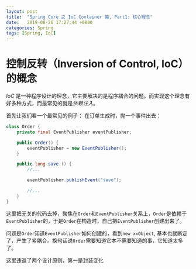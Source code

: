 ```yaml
---
layout: post
title:  "Spring Core 之 IoC Container 篇, Part1: 核心理念"
date:   2019-08-26 17:27:44 +0800
categories: Spring
tags: [Spring, IoC]
---
```


# 控制反转（Inversion of Control, IoC）的概念

*IoC* 是一种程序设计的理念，它主要解决的是程序耦合的问题。而实现这个理念有好多种方式，而最常见的就是*依赖注入*。

首先让我们看一个最常见的例子： 在订单生成时，抛一个事件出去：

```java
class Order {
    private final EventPublisher eventPublisher;

    public Order() {
        eventPublisher = new EventPublisher();
    }

    public long save () {
        //...

        eventPublisher.publishEvent("save");

        //...
    }
}
```

这里把无关的代码去掉，聚焦在`Order`和`EventPublisher`关系上，`Order`是依赖于`EventPublisher`的，于是`Order`在构造时，自己把`EventPublisher`创建出来了。

问题是`Order`知道`EventPublisher`如何创建的，看到`new xxObject`, 基本也就断定了，产生了紧耦合。换句话说`Order`需要知道它本不需要知道的事，它知道太多了。

这里违返了两个设计原则，第一是封装变化
